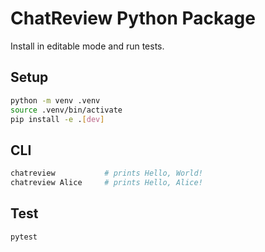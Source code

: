 # ChatReview Python Package

Install in editable mode and run tests.

## Setup
```bash
python -m venv .venv
source .venv/bin/activate
pip install -e .[dev]
```

## CLI
```bash
chatreview           # prints Hello, World!
chatreview Alice     # prints Hello, Alice!
```

## Test
```bash
pytest
```
